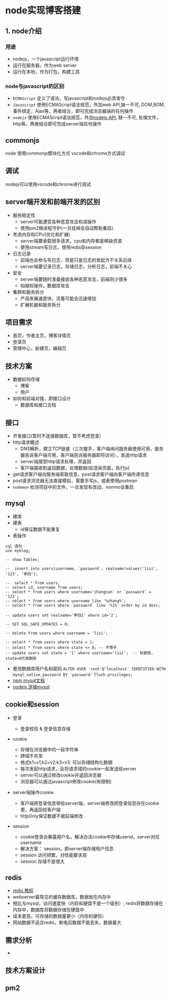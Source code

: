 # node实现博客搭建

## 1. node介绍

### 用途
  - nodejs，一个javascript运行环境
  - 运行在服务器，作为web server
  - 运行在本地，作为打包，构建工具
    
  
### node与javascript的区别

  - `ECMAScript` 定义了语法，写javascript和nodejs必须准守
  - `Javascript` 使用ECMAScript语法规范，外加web API,缺一不可, DOM,BOM,事件绑定，Ajax等，两者结合，即可完成浏览器端的任何操作
  - `nodejs` 使用ECMAScript语法规范，外加[nodejs API](http://nodejs.cn/api/), 缺一不可, 处理文件，http等，两者结合即可完成server端任何操作

## commonjs
node 使用commonjs模块化方式 vscode和chrome方式调试

## 调试
nodejs可以使用vscode和chrome进行调试
 
## server端开发和前端开发的区别
- 服务稳定性
   - server可能遭受各种恶意攻击和误操作
   - 使用pm2做进程守护(一旦挂掉会自动帮助重启)
- 考虑内存和CPU(优化和扩展)
   - server端要承载很多请求，cpu和内存都是稀缺资源
   - 使用stream写日志，使用redis存session
- 日志记录
   - 前端也会参与写日志，但是只是日志的发起方不关系后续
   - server端要记录日志，存储日志，分析日志，前端不关心
- 安全
   - server端要随时准备接收各种恶意攻击，前端则少很多
   - 如越权操作，数据库攻击
- 集群和服务拆分
   - 产品发展速度快，流量可能会迅速增加
   - 扩展机器和服务拆分

## 项目需求
- 首页，作者主页，博客详情页
- 登录页
- 管理中心，新建页，编辑页

## 技术方案
- 数据如何存储
   - 博客
   - 用户
- 如何和前端对接，即接口设计   
   - 数据库和接口文档

## 接口
 - 开发接口(暂时不连接数据库，暂不考虑登录）
 - http请求概述
    - DNS解析，建立TCP链接（三次握手，客户端询问服务器使用可用，服务器告诉客户端可用，客户端告诉服务器即将访问），发送http请求
    - server端接受http请求处理，并返回
    - 客户端接收到返回数据，处理数据(如渲染页面，执行js)
 - get请求客户端向服务端索取信息，post请求客户端向客户端传递信息
 - post请求浏览器无法直接模拟，需要手写js，或者使用postman
 - `nodemon` 检测项目中的文件，一旦发现有改动，nonmo会重启
 
## mysql

 - 建库
 - 建表
    - id保证数据不能重复
 - 表操作

 ```
 sql 语句
 use myblog;

-- show Tables;

--  insert into users(username, `password`, realname)values('lisi', '123', '李四');

--  select * from users;
-- select id, username from users;
-- select * from users where username='zhangsan' or `password` = '123';
-- select * from users where username like '%zhang%';
-- select * from users where `password` like '%1%' order by id desc;

-- update users set realname='李四2' where id='2';

-- SET SQL_SAFE_UPDATES = 0;

-- delete from users where username = 'lisi';

-- select * from users where state = 1;
-- select * from users where state <> 0; -- 不等于
-- update users set state = '1' where username='lisi';  -- 软删除， state=0代表删除

 ```
 
- 更改数据库用户名和密码 `ALTER USER 'root'@'localhost' IDENTIFIED WITH mysql_native_password BY 'password'`  `flush privileges;`
- [npm mysql文档](https://www.oschina.net/translate/node-mysql-tutorial)
- [nodejs 连接mysql](https://www.runoob.com/nodejs/nodejs-mysql.html)

## cookie和session

- 登录
  - 登录校验 & 登录信息存储
- cookie 
    - 存储在浏览器中的一段字符串
    - 跨域不共享
    - 格式k1=v1;k2=v2;k3=v3; 可以存储结构化数据
    - 每次发起http请求，会将请求域的cookie一起发送给server
    - server可以通过修改cookie并返回浏览器
    - 浏览器可以通过javascript修改cookie(有限制)
- server端操作cookie
   - 客户端把登录信息带给server端，server端修改把登录信息存在cookie里，再返回给客户端
   - httpOnly保证数据不被前端修改

- session
   - cookie登录会暴露用户名，解决办法cookie中存储userid，server对应username
   - 解决方案： session，即server端存储用户信息
   - session 访问频繁，对性能要求高
   - session 存储不是很大


## redis
   - [redis 教程](https://www.runoob.com/redis/redis-tutorial.html)
   - webserver最常见的缓存数据库，数据放在内存中
   - 相比与mysql，访问速度快（内存和硬盘不是一个级别）, redis将数据存储在内存中，数据库将数据存储在硬盘中
   - 成本更高，可存储的数据量更小（内存的硬伤）
   - 网站数据不适合redis，断电后数据不能丢失，数据量大
   

## 需求分析
  - 


## 技术方案设计


## pm2
